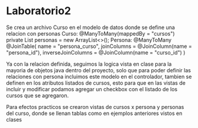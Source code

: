 # Laboratorio2
Se crea un archivo Curso en el modelo de datos donde se define una relacion con personas
  Curso:
    @ManyToMany(mappedBy = "cursos")
    private List<Persona> personas = new ArrayList<>();
  Persona:
    @ManyToMany
    @JoinTable(
        name = "persona_curso",
        joinColumns = @JoinColumn(name = "persona_id"),
        inverseJoinColumns = @JoinColumn(name = "curso_id")
    )

Ya con la relacion definida, seguimos la logica vista en clase para la mayoria de objetos java dentro del proyecto, solo que para poder definir las relaciones con persona incluimos este modelo en el controlador, tambien se definen en los atributos listados de cursos, esto para que en las vistas de incluir y modificar podamos agregar un checkbox con el listado de los cursos que se agregaron.

Para efectos practicos se crearon vistas de cursos x persona y personas del curso, donde se llenan tablas como en ejemplos anteriores vistos en clases 


